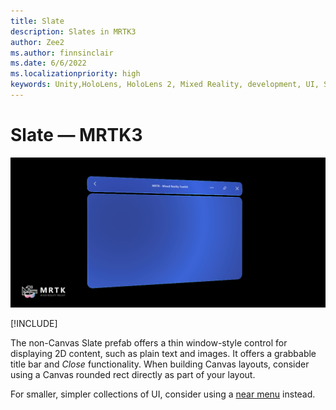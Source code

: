 ```yaml
---
title: Slate
description: Slates in MRTK3
author: Zee2
ms.author: finnsinclair
ms.date: 6/6/2022
ms.localizationpriority: high
keywords: Unity,HoloLens, HoloLens 2, Mixed Reality, development, UI, Slate
---
```


# Slate &#8212; MRTK3

![Slate](../../../mrtk3-overview/images/UXBuildingBlocks/MRTK_UX_v3_Slate.png)

[!INCLUDE[](includes/canvas-reminder.md)]

The non-Canvas Slate prefab offers a thin window-style control for displaying 2D content, such as plain text and images. It offers a grabbable title bar and *Close* functionality. When building Canvas layouts, consider using a Canvas rounded rect directly as part of your layout.

For smaller, simpler collections of UI, consider using a [near menu](../../../mrtk3-uxcomponents/packages/uxcomponents/near-menu.md) instead.
